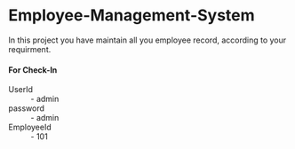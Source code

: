 # Employee-Management-System
In this project you have maintain all you employee record, according to your requirment.
<h4>For Check-In</h4>
  <dl>
  <dt>UserId</dt>
  <dd>- admin</dd>
  <dt>password</dt>
  <dd>- admin</dd>
  <dt>EmployeeId</dt>
  <dd>- 101</dd>
</dl>
